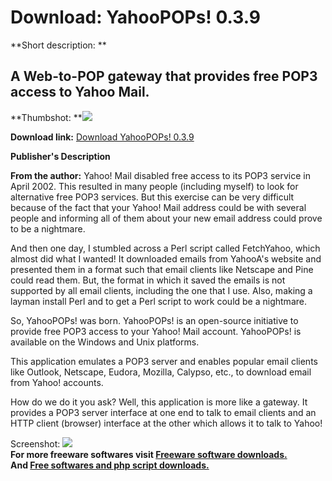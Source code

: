 # Download: YahooPOPs! 0.3.9

**Short description: **

## A Web-to-POP gateway that provides free POP3 access to Yahoo Mail.

  
**Thumbshot: **![](http://www.freewarefiles.com/screenshot/yahoopops_md.gif)   
  
**Download link:** [Download YahooPOPs! 0.3.9](http://freesoftwares.boysofts.com/YahooPOPs_program_4603.html)  
  

**Publisher's Description**  
  

**From the author:** Yahoo! Mail disabled free access to its POP3 service in April 2002. This resulted in many people (including myself) to look for alternative free POP3 services. But this exercise can be very difficult because of the fact that your Yahoo! Mail address could be with several people and informing all of them about your new email address could prove to be a nightmare. 

And then one day, I stumbled across a Perl script called FetchYahoo, which
almost did what I wanted! It downloaded emails from YahooA's website and
presented them in a format such that email clients like Netscape and Pine
could read them. But, the format in which it saved the emails is not supported
by all email clients, including the one that I use. Also, making a layman
install Perl and to get a Perl script to work could be a nightmare.

So, YahooPOPs! was born. YahooPOPs! is an open-source initiative to provide
free POP3 access to your Yahoo! Mail account. YahooPOPs! is available on the
Windows and Unix platforms.

This application emulates a POP3 server and enables popular email clients like
Outlook, Netscape, Eudora, Mozilla, Calypso, etc., to download email from
Yahoo! accounts.

How do we do it you ask? Well, this application is more like a gateway. It
provides a POP3 server interface at one end to talk to email clients and an
HTTP client (browser) interface at the other which allows it to talk to Yahoo!

  
  
Screenshot: ![](http://www.freewarefiles.com/screenshot/yahoopops.gif)  
**For more freeware softwares visit [Freeware software downloads.](http://freesoftwares.boysofts.com/)**   
**And [Free softwares and php script downloads.](http://www.boysofts.com/)**

